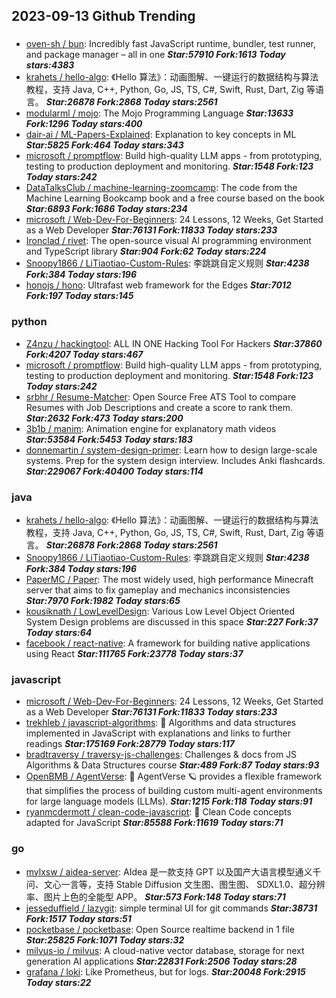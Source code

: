 ## 2023-09-13 Github Trending

### 
* [oven-sh / bun](https://github.com/oven-sh/bun): Incredibly fast JavaScript runtime, bundler, test runner, and package manager – all in one ***Star:57910 Fork:1613 Today stars:4383***
* [krahets / hello-algo](https://github.com/krahets/hello-algo): 《Hello 算法》：动画图解、一键运行的数据结构与算法教程，支持 Java, C++, Python, Go, JS, TS, C#, Swift, Rust, Dart, Zig 等语言。 ***Star:26878 Fork:2868 Today stars:2561***
* [modularml / mojo](https://github.com/modularml/mojo): The Mojo Programming Language ***Star:13633 Fork:1296 Today stars:400***
* [dair-ai / ML-Papers-Explained](https://github.com/dair-ai/ML-Papers-Explained): Explanation to key concepts in ML ***Star:5825 Fork:464 Today stars:343***
* [microsoft / promptflow](https://github.com/microsoft/promptflow): Build high-quality LLM apps - from prototyping, testing to production deployment and monitoring. ***Star:1548 Fork:123 Today stars:242***
* [DataTalksClub / machine-learning-zoomcamp](https://github.com/DataTalksClub/machine-learning-zoomcamp): The code from the Machine Learning Bookcamp book and a free course based on the book ***Star:6893 Fork:1686 Today stars:234***
* [microsoft / Web-Dev-For-Beginners](https://github.com/microsoft/Web-Dev-For-Beginners): 24 Lessons, 12 Weeks, Get Started as a Web Developer ***Star:76131 Fork:11833 Today stars:233***
* [Ironclad / rivet](https://github.com/Ironclad/rivet): The open-source visual AI programming environment and TypeScript library ***Star:904 Fork:62 Today stars:224***
* [Snoopy1866 / LiTiaotiao-Custom-Rules](https://github.com/Snoopy1866/LiTiaotiao-Custom-Rules): 李跳跳自定义规则 ***Star:4238 Fork:384 Today stars:196***
* [honojs / hono](https://github.com/honojs/hono): Ultrafast web framework for the Edges ***Star:7012 Fork:197 Today stars:145***

### python
* [Z4nzu / hackingtool](https://github.com/Z4nzu/hackingtool): ALL IN ONE Hacking Tool For Hackers ***Star:37860 Fork:4207 Today stars:467***
* [microsoft / promptflow](https://github.com/microsoft/promptflow): Build high-quality LLM apps - from prototyping, testing to production deployment and monitoring. ***Star:1548 Fork:123 Today stars:242***
* [srbhr / Resume-Matcher](https://github.com/srbhr/Resume-Matcher): Open Source Free ATS Tool to compare Resumes with Job Descriptions and create a score to rank them. ***Star:2632 Fork:473 Today stars:200***
* [3b1b / manim](https://github.com/3b1b/manim): Animation engine for explanatory math videos ***Star:53584 Fork:5453 Today stars:183***
* [donnemartin / system-design-primer](https://github.com/donnemartin/system-design-primer): Learn how to design large-scale systems. Prep for the system design interview. Includes Anki flashcards. ***Star:229067 Fork:40400 Today stars:114***

### java
* [krahets / hello-algo](https://github.com/krahets/hello-algo): 《Hello 算法》：动画图解、一键运行的数据结构与算法教程，支持 Java, C++, Python, Go, JS, TS, C#, Swift, Rust, Dart, Zig 等语言。 ***Star:26878 Fork:2868 Today stars:2561***
* [Snoopy1866 / LiTiaotiao-Custom-Rules](https://github.com/Snoopy1866/LiTiaotiao-Custom-Rules): 李跳跳自定义规则 ***Star:4238 Fork:384 Today stars:196***
* [PaperMC / Paper](https://github.com/PaperMC/Paper): The most widely used, high performance Minecraft server that aims to fix gameplay and mechanics inconsistencies ***Star:7970 Fork:1982 Today stars:65***
* [kousiknath / LowLevelDesign](https://github.com/kousiknath/LowLevelDesign): Various Low Level Object Oriented System Design problems are discussed in this space ***Star:227 Fork:37 Today stars:64***
* [facebook / react-native](https://github.com/facebook/react-native): A framework for building native applications using React ***Star:111765 Fork:23778 Today stars:37***

### javascript
* [microsoft / Web-Dev-For-Beginners](https://github.com/microsoft/Web-Dev-For-Beginners): 24 Lessons, 12 Weeks, Get Started as a Web Developer ***Star:76131 Fork:11833 Today stars:233***
* [trekhleb / javascript-algorithms](https://github.com/trekhleb/javascript-algorithms): 📝 Algorithms and data structures implemented in JavaScript with explanations and links to further readings ***Star:175169 Fork:28779 Today stars:117***
* [bradtraversy / traversy-js-challenges](https://github.com/bradtraversy/traversy-js-challenges): Challenges & docs from JS Algorithms & Data Structures course ***Star:489 Fork:87 Today stars:93***
* [OpenBMB / AgentVerse](https://github.com/OpenBMB/AgentVerse): 🤖 AgentVerse 🪐 provides a flexible framework that simplifies the process of building custom multi-agent environments for large language models (LLMs). ***Star:1215 Fork:118 Today stars:91***
* [ryanmcdermott / clean-code-javascript](https://github.com/ryanmcdermott/clean-code-javascript): 🛁 Clean Code concepts adapted for JavaScript ***Star:85588 Fork:11619 Today stars:71***

### go
* [mylxsw / aidea-server](https://github.com/mylxsw/aidea-server): AIdea 是一款支持 GPT 以及国产大语言模型通义千问、文心一言等，支持 Stable Diffusion 文生图、图生图、 SDXL1.0、超分辨率、图片上色的全能型 APP。 ***Star:573 Fork:148 Today stars:71***
* [jesseduffield / lazygit](https://github.com/jesseduffield/lazygit): simple terminal UI for git commands ***Star:38731 Fork:1517 Today stars:51***
* [pocketbase / pocketbase](https://github.com/pocketbase/pocketbase): Open Source realtime backend in 1 file ***Star:25825 Fork:1071 Today stars:32***
* [milvus-io / milvus](https://github.com/milvus-io/milvus): A cloud-native vector database, storage for next generation AI applications ***Star:22831 Fork:2506 Today stars:28***
* [grafana / loki](https://github.com/grafana/loki): Like Prometheus, but for logs. ***Star:20048 Fork:2915 Today stars:22***
